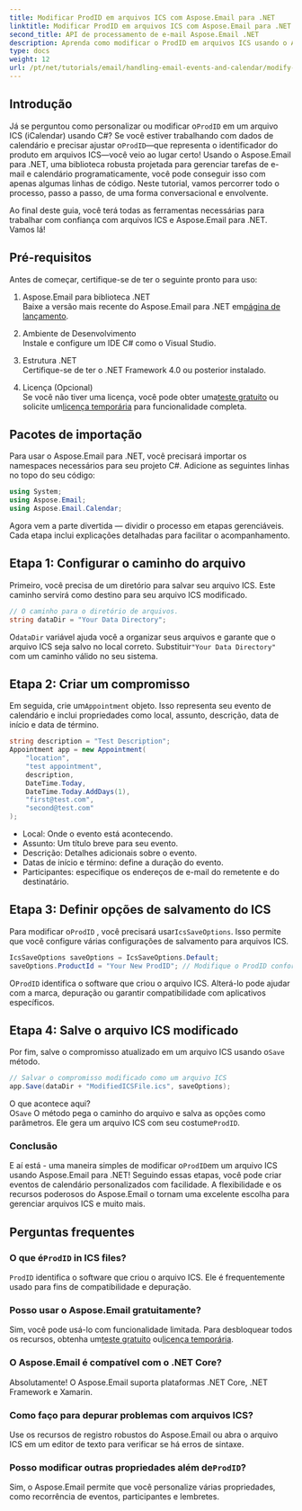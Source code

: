 ```yaml
---
title: Modificar ProdID em arquivos ICS com Aspose.Email para .NET
linktitle: Modificar ProdID em arquivos ICS com Aspose.Email para .NET
second_title: API de processamento de e-mail Aspose.Email .NET
description: Aprenda como modificar o ProdID em arquivos ICS usando o Aspose.Email para .NET. Tutorial passo a passo com código, dicas e perguntas frequentes para gerenciamento de calendário perfeito.
type: docs
weight: 12
url: /pt/net/tutorials/email/handling-email-events-and-calendar/modify-prodid-in-ics-files/
---
```

## Introdução

 Já se perguntou como personalizar ou modificar o`ProdID` em um arquivo ICS (iCalendar) usando C#? Se você estiver trabalhando com dados de calendário e precisar ajustar o`ProdID`—que representa o identificador do produto em arquivos ICS—você veio ao lugar certo! Usando o Aspose.Email para .NET, uma biblioteca robusta projetada para gerenciar tarefas de e-mail e calendário programaticamente, você pode conseguir isso com apenas algumas linhas de código. Neste tutorial, vamos percorrer todo o processo, passo a passo, de uma forma conversacional e envolvente.

Ao final deste guia, você terá todas as ferramentas necessárias para trabalhar com confiança com arquivos ICS e Aspose.Email para .NET. Vamos lá!

## Pré-requisitos

Antes de começar, certifique-se de ter o seguinte pronto para uso:

1. Aspose.Email para biblioteca .NET  
    Baixe a versão mais recente do Aspose.Email para .NET em[página de lançamento](https://releases.aspose.com/email/net/).  

2. Ambiente de Desenvolvimento  
   Instale e configure um IDE C# como o Visual Studio.

3. Estrutura .NET  
   Certifique-se de ter o .NET Framework 4.0 ou posterior instalado.

4. Licença (Opcional)  
    Se você não tiver uma licença, você pode obter uma[teste gratuito](https://releases.aspose.com/) ou solicite um[licença temporária](https://purchase.aspose.com/temporary-license/) para funcionalidade completa.

## Pacotes de importação

Para usar o Aspose.Email para .NET, você precisará importar os namespaces necessários para seu projeto C#. Adicione as seguintes linhas no topo do seu código:

```csharp
using System;
using Aspose.Email;
using Aspose.Email.Calendar;
```

Agora vem a parte divertida — dividir o processo em etapas gerenciáveis. Cada etapa inclui explicações detalhadas para facilitar o acompanhamento.

## Etapa 1: Configurar o caminho do arquivo

Primeiro, você precisa de um diretório para salvar seu arquivo ICS. Este caminho servirá como destino para seu arquivo ICS modificado.

```csharp
// O caminho para o diretório de arquivos.
string dataDir = "Your Data Directory";
```
 
 O`dataDir` variável ajuda você a organizar seus arquivos e garante que o arquivo ICS seja salvo no local correto. Substituir`"Your Data Directory"` com um caminho válido no seu sistema.

## Etapa 2: Criar um compromisso

 Em seguida, crie um`Appointment` objeto. Isso representa seu evento de calendário e inclui propriedades como local, assunto, descrição, data de início e data de término.

```csharp
string description = "Test Description";
Appointment app = new Appointment(
    "location", 
    "test appointment", 
    description, 
    DateTime.Today,
    DateTime.Today.AddDays(1), 
    "first@test.com", 
    "second@test.com"
);
```
 
- Local: Onde o evento está acontecendo.  
- Assunto: Um título breve para seu evento.  
- Descrição: Detalhes adicionais sobre o evento.  
- Datas de início e término: define a duração do evento.  
- Participantes: especifique os endereços de e-mail do remetente e do destinatário.

## Etapa 3: Definir opções de salvamento do ICS

 Para modificar o`ProdID` , você precisará usar`IcsSaveOptions`. Isso permite que você configure várias configurações de salvamento para arquivos ICS.

```csharp
IcsSaveOptions saveOptions = IcsSaveOptions.Default;
saveOptions.ProductId = "Your New ProdID"; // Modifique o ProdID conforme necessário
```
 
 O`ProdID` identifica o software que criou o arquivo ICS. Alterá-lo pode ajudar com a marca, depuração ou garantir compatibilidade com aplicativos específicos.

## Etapa 4: Salve o arquivo ICS modificado

 Por fim, salve o compromisso atualizado em um arquivo ICS usando o`Save` método.

```csharp
// Salvar o compromisso modificado como um arquivo ICS
app.Save(dataDir + "ModifiedICSFile.ics", saveOptions);
```

O que acontece aqui?  
 O`Save` O método pega o caminho do arquivo e salva as opções como parâmetros. Ele gera um arquivo ICS com seu costume`ProdID`.

### Conclusão

 E aí está - uma maneira simples de modificar o`ProdID`em um arquivo ICS usando Aspose.Email para .NET! Seguindo essas etapas, você pode criar eventos de calendário personalizados com facilidade. A flexibilidade e os recursos poderosos do Aspose.Email o tornam uma excelente escolha para gerenciar arquivos ICS e muito mais.

## Perguntas frequentes

###  O que é`ProdID` in ICS files?  
`ProdID` identifica o software que criou o arquivo ICS. Ele é frequentemente usado para fins de compatibilidade e depuração.

### Posso usar o Aspose.Email gratuitamente?  
 Sim, você pode usá-lo com funcionalidade limitada. Para desbloquear todos os recursos, obtenha um[teste gratuito](https://releases.aspose.com/) ou[licença temporária](https://purchase.aspose.com/temporary-license/).

### O Aspose.Email é compatível com o .NET Core?  
Absolutamente! O Aspose.Email suporta plataformas .NET Core, .NET Framework e Xamarin.

### Como faço para depurar problemas com arquivos ICS?  
Use os recursos de registro robustos do Aspose.Email ou abra o arquivo ICS em um editor de texto para verificar se há erros de sintaxe.

###  Posso modificar outras propriedades além de`ProdID`?  
Sim, o Aspose.Email permite que você personalize várias propriedades, como recorrência de eventos, participantes e lembretes.
